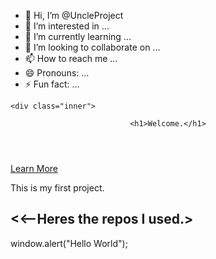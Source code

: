 - 👋 Hi, I’m @UncleProject
- 👀 I’m interested in ...
- 🌱 I’m currently learning ...
- 💞️ I’m looking to collaborate on ...
- 📫 How to reach me ...
- 😄 Pronouns: ...
- ⚡ Fun fact: ...

<!---
UncleProject/UncleProject is a ✨ special ✨ repository because its `README.md` (this file) appears on your GitHub profile.
You can click the Preview link to take a look at your changes.
--->


<!DOCTYPE html>

<html>
  
<head>
  
<!--- Welcome --->
  
</head>

<body id="top">

<!-- <p>UncleProject

<br>

designed with <a href="https://UncleProject.org/"> <3 </a> . </p>  -->
   
<section id="banner" data-video="images/banner.gif"> 
	
	<div class="inner">

<header>
	
	<h1>Welcome.</h1>

</header>

<a href="#main" class="more">Learn More</a>

</div>

</section>
  
<body>
  
<p>This is my first project.</p>
  
<h2><<--Heres the repos I used.></h2>
  
<!--- Use this to create a notification --->
window.alert("Hello World");



</body>
</html> 
